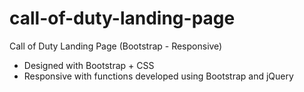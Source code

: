 # call-of-duty-landing-page
Call of Duty Landing Page (Bootstrap - Responsive)

- Designed with Bootstrap + CSS
- Responsive with functions developed using Bootstrap and jQuery
